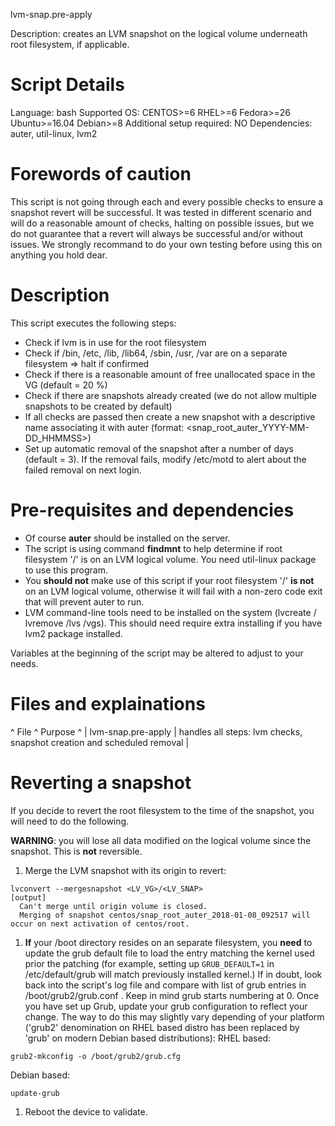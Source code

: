 lvm-snap.pre-apply

Description: creates an LVM snapshot on the logical volume underneath root filesystem, if applicable.

# Script Details

Language: bash
Supported OS: CENTOS>=6 RHEL>=6 Fedora>=26 Ubuntu>=16.04 Debian>=8
Additional setup required: NO
Dependencies: auter, util-linux, lvm2

# Forewords of caution
This script is not going through each and every possible checks to ensure a snapshot revert will be successful. It was tested in different scenario and will do a reasonable amount of checks, halting on possible issues, but we do not guarantee that a revert will always be successful and/or without issues. We strongly recommand to do your own testing before using this on anything you hold dear.

# Description

This script executes the following steps:

* Check if lvm is in use for the root filesystem
* Check if /bin, /etc, /lib, /lib64, /sbin, /usr, /var are on a separate filesystem => halt if confirmed
* Check if there is a reasonable amount of free unallocated space in the VG (default = 20 %)
* Check if there are snapshots already created (we do not allow multiple snapshots to be created by default)
* If all checks are passed then create a new snapshot with a descriptive name associating it with auter (format: <snap_root_auter_YYYY-MM-DD_HHMMSS>)
* Set up automatic removal of the snapshot after a number of days (default = 3). If the removal fails, modify /etc/motd to alert about the failed removal on next login.

# Pre-requisites and dependencies

* Of course **auter** should be installed on the server.
* The script is using command **findmnt** to help determine if root filesystem '/' is on an LVM logical volume. You need util-linux package to use this program.
* You **should not** make use of this script if your root filesystem '/' **is not** on an LVM logical volume, otherwise it will fail with a non-zero code exit that will prevent auter to run.
* LVM command-line tools need to be installed on the system (lvcreate / lvremove /lvs /vgs). This should need require extra installing if you have lvm2 package installed.

Variables at the beginning of the script may be altered to adjust to your needs.


# Files and explainations

^ File ^ Purpose ^
| lvm-snap.pre-apply | handles all steps: lvm checks, snapshot creation and scheduled removal |

# Reverting a snapshot
If you decide to revert the root filesystem to the time of the snapshot, you will need to do the following.

**WARNING**: you will lose all data modified on the logical volume since the snapshot. This is **not** reversible.

1. Merge the LVM snapshot with its origin to revert:
```
lvconvert --mergesnapshot <LV_VG>/<LV_SNAP>
[output]
  Can't merge until origin volume is closed.
  Merging of snapshot centos/snap_root_auter_2018-01-08_092517 will occur on next activation of centos/root.
```
1. **If** your /boot directory resides on an separate filesystem, you **need** to update the grub default file to load the entry matching the kernel used prior the patching (for example, setting up `GRUB_DEFAULT=1` in /etc/default/grub will match previously installed kernel.) If in doubt, look back into the script's log file and compare with list of grub entries in /boot/grub2/grub.conf . Keep in mind grub starts numbering at 0.
Once you have set up Grub, update your grub configuration to reflect your change. The way to do this may slightly vary depending of your platform ('grub2' denomination on RHEL based distro has been replaced by 'grub' on modern Debian based distributions):
RHEL based:
```
grub2-mkconfig -o /boot/grub2/grub.cfg
```
Debian based:
```
update-grub
```
1. Reboot the device to validate.
